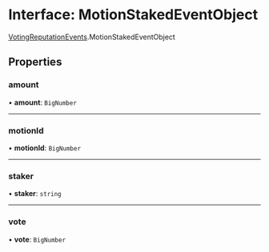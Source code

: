 # Interface: MotionStakedEventObject

[VotingReputationEvents](../modules/VotingReputationEvents.md).MotionStakedEventObject

## Properties

### amount

• **amount**: `BigNumber`

___

### motionId

• **motionId**: `BigNumber`

___

### staker

• **staker**: `string`

___

### vote

• **vote**: `BigNumber`
